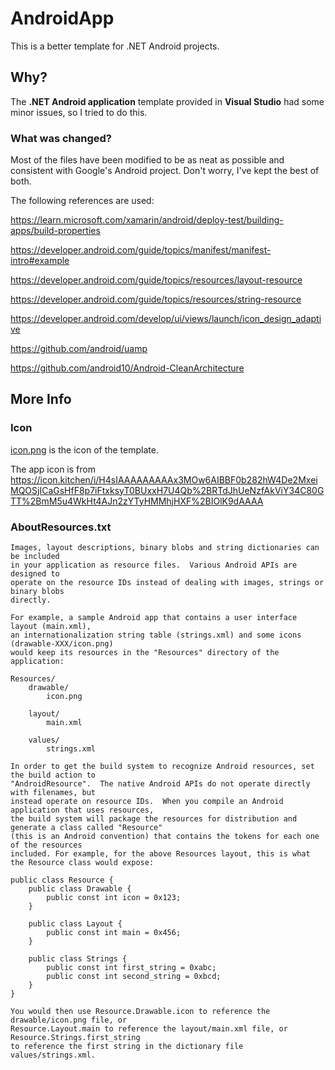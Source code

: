 # AndroidApp

This is a  better template for .NET Android projects.

## Why?

The **.NET Android application** template provided in **Visual Studio** had some minor issues, so I tried to do this.

### What was changed?

Most of the files have been modified to be as neat as possible and consistent with Google's Android project.  Don't worry, I've kept the best of both.

The following references are used:

https://learn.microsoft.com/xamarin/android/deploy-test/building-apps/build-properties

https://developer.android.com/guide/topics/manifest/manifest-intro#example

https://developer.android.com/guide/topics/resources/layout-resource

https://developer.android.com/guide/topics/resources/string-resource

https://developer.android.com/develop/ui/views/launch/icon_design_adaptive

https://github.com/android/uamp

https://github.com/android10/Android-CleanArchitecture

## More Info

### Icon

[icon.png](images/icon.png) is the icon of the template.

The app icon is from https://icon.kitchen/i/H4sIAAAAAAAAAx3MOw6AIBBF0b282hW4De2MxeiMQOSjICaGsHfF8p7iFtxksyT0BUxxH7U4Qb%2BRTdJhUeNzfAkViY34C80GTT%2BmM5u4WkHt4AJn2zYTyHMMhjHXF%2BIOlK9dAAAA

### AboutResources.txt

```
Images, layout descriptions, binary blobs and string dictionaries can be included 
in your application as resource files.  Various Android APIs are designed to 
operate on the resource IDs instead of dealing with images, strings or binary blobs 
directly.

For example, a sample Android app that contains a user interface layout (main.xml),
an internationalization string table (strings.xml) and some icons (drawable-XXX/icon.png) 
would keep its resources in the "Resources" directory of the application:

Resources/
    drawable/
        icon.png

    layout/
        main.xml

    values/
        strings.xml

In order to get the build system to recognize Android resources, set the build action to
"AndroidResource".  The native Android APIs do not operate directly with filenames, but 
instead operate on resource IDs.  When you compile an Android application that uses resources, 
the build system will package the resources for distribution and generate a class called "Resource" 
(this is an Android convention) that contains the tokens for each one of the resources 
included. For example, for the above Resources layout, this is what the Resource class would expose:

public class Resource {
    public class Drawable {
        public const int icon = 0x123;
    }

    public class Layout {
        public const int main = 0x456;
    }

    public class Strings {
        public const int first_string = 0xabc;
        public const int second_string = 0xbcd;
    }
}

You would then use Resource.Drawable.icon to reference the drawable/icon.png file, or 
Resource.Layout.main to reference the layout/main.xml file, or Resource.Strings.first_string 
to reference the first string in the dictionary file values/strings.xml.
```

